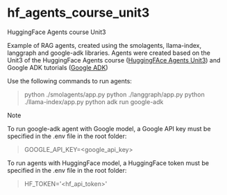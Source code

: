 # hf_agents_course_unit3
HuggingFace Agents course Unit3

Example of RAG agents, created using the smolagents, llama-index, langgraph and google-adk libraries. 
Agents were created based on the Unit3 of the HuggingFace Agents course ([HuggingFAce Agents Unit3](https://huggingface.co/learn/agents-course/unit3/agentic-rag/introduction)) and Google ADK tutorials ([Google ADK](https://google.github.io/adk-docs/))

Use the following commands to run agents:

> python ./smolagents/app.py
> python ./langgraph/app.py
> python ./llama-index/app.py
> python adk run google-adk

>[!NOTE]
>To run google-adk agent with Google model, a Google API key must be specified in the .env file in the root folder:
>
>>GOOGLE_API_KEY=<google_api_key>
>
>To run agents with HuggingFace model, a HuggingFace token must be specified in the .env file in the root folder:
>
>>HF_TOKEN='<hf_api_token>'
>
